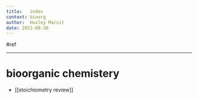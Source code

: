 ```yaml
---
title:   index
context: bioorg
author:  Huxley Marvit
date: 2022-08-30
---
```


 #ref

***

# bioorganic chemistery

- [[stoichiometry review]]
